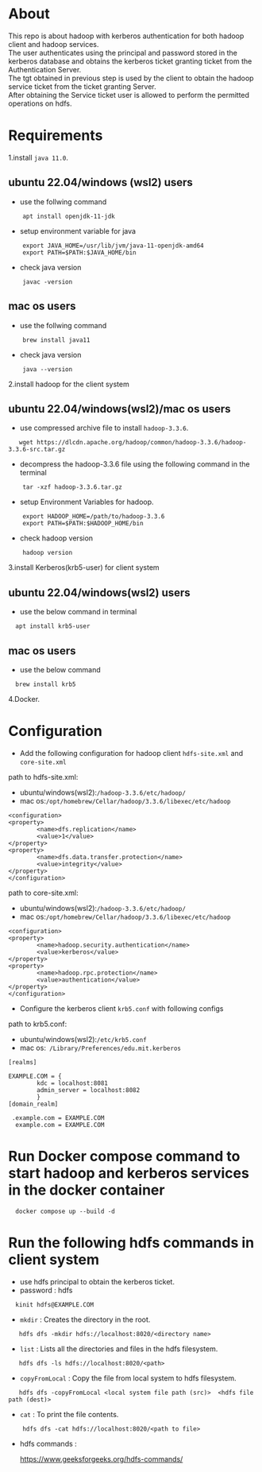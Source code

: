# About 


This repo is about hadoop with kerberos authentication for both hadoop client and hadoop services.\
The user authenticates using the principal and password stored in the kerberos database and obtains the kerberos ticket granting ticket from the Authentication Server.\
The tgt obtained in previous step is used by the client to obtain the hadoop service ticket from the ticket granting Server.\
After obtaining the Service ticket user is allowed to perform the permitted operations on hdfs.

# Requirements


1.install `java 11.0`.

## ubuntu 22.04/windows (wsl2) users
  
  * use the follwing command

```
    apt install openjdk-11-jdk
```

  * setup environment variable for java

```
    export JAVA_HOME=/usr/lib/jvm/java-11-openjdk-amd64  
    export PATH=$PATH:$JAVA_HOME/bin

```
  * check java version

```
    javac -version
```
## mac os users

  * use the follwing command

```
    brew install java11
```

  * check java version

```
    java --version
```



2.install hadoop for the client system

## ubuntu 22.04/windows(wsl2)/mac os users

  * use compressed archive file to install `hadoop-3.3.6`.
```
   wget https://dlcdn.apache.org/hadoop/common/hadoop-3.3.6/hadoop-3.3.6-src.tar.gz
```
  * decompress the hadoop-3.3.6 file using the following command in the terminal 
```   
    tar -xzf hadoop-3.3.6.tar.gz
``` 
  * setup Environment Variables for hadoop.
```
    export HADOOP_HOME=/path/to/hadoop-3.3.6
    export PATH=$PATH:$HADOOP_HOME/bin
```
  * check hadoop version
```
    hadoop version
```

3.install Kerberos(krb5-user) for client system

  ## ubuntu 22.04/windows(wsl2) users
  * use the below command in terminal

  ```
    apt install krb5-user 
  ```
  
  ## mac os users
  * use the below command 
  ```
    brew install krb5
  ```



4.Docker.

# Configuration


* Add the following configuration for hadoop client `hdfs-site.xml` and `core-site.xml` 


path to hdfs-site.xml:
 * ubuntu/windows(wsl2):`/hadoop-3.3.6/etc/hadoop/`
 * mac os:`/opt/homebrew/Cellar/hadoop/3.3.6/libexec/etc/hadoop`

```
<configuration>
<property>
        <name>dfs.replication</name>
        <value>1</value>
</property>
<property>
        <name>dfs.data.transfer.protection</name>
        <value>integrity</value>
</property>
</configuration>
```

path to core-site.xml:
 * ubuntu/windows(wsl2):`/hadoop-3.3.6/etc/hadoop/`
 * mac os:`/opt/homebrew/Cellar/hadoop/3.3.6/libexec/etc/hadoop`

```
<configuration>
<property>
        <name>hadoop.security.authentication</name>
        <value>kerberos</value>
</property>
<property>
        <name>hadoop.rpc.protection</name>
        <value>authentication</value>
</property>
</configuration>
```

* Configure the kerberos client `krb5.conf` with following configs

path to krb5.conf:
 * ubuntu/windows(wsl2):`/etc/krb5.conf`
 * mac os:` /Library/Preferences/edu.mit.kerberos`


```
[realms]

EXAMPLE.COM = {
		kdc = localhost:8081
		admin_server = localhost:8082
		}
[domain_realm]

 .example.com = EXAMPLE.COM
  example.com = EXAMPLE.COM
```
# Run Docker compose command to start hadoop and kerberos services in the docker container

```
  docker compose up --build -d
```

# Run the following hdfs commands in client system

* use hdfs principal to obtain the kerberos ticket.
* password : hdfs
```
  kinit hdfs@EXAMPLE.COM
```
* `mkdir` : Creates the directory in the root.
```
   hdfs dfs -mkdir hdfs://localhost:8020/<directory name>
```
* `list` : Lists all the directories and files in the hdfs filesystem.
```
   hdfs dfs -ls hdfs://localhost:8020/<path>
```
* `copyFromLocal` : Copy the file from local system to hdfs filesystem.
```
   hdfs dfs -copyFromLocal <local system file path (src)>  <hdfs file path (dest)>
```
* `cat` : To print the file contents.
```
    hdfs dfs -cat hdfs://localhost:8020/<path to file>
```
* hdfs commands :

    https://www.geeksforgeeks.org/hdfs-commands/



